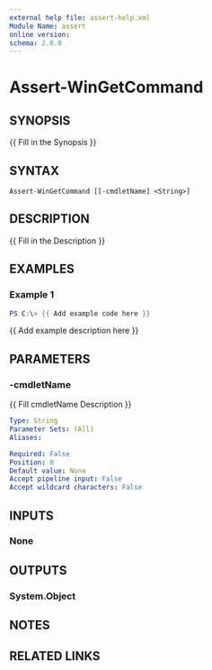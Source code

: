 ```yaml
---
external help file: assert-help.xml
Module Name: assert
online version:
schema: 2.0.0
---
```


# Assert-WinGetCommand

## SYNOPSIS
{{ Fill in the Synopsis }}

## SYNTAX

```
Assert-WinGetCommand [[-cmdletName] <String>]
```

## DESCRIPTION
{{ Fill in the Description }}

## EXAMPLES

### Example 1
```powershell
PS C:\> {{ Add example code here }}
```

{{ Add example description here }}

## PARAMETERS

### -cmdletName
{{ Fill cmdletName Description }}

```yaml
Type: String
Parameter Sets: (All)
Aliases:

Required: False
Position: 0
Default value: None
Accept pipeline input: False
Accept wildcard characters: False
```

## INPUTS

### None

## OUTPUTS

### System.Object
## NOTES

## RELATED LINKS
